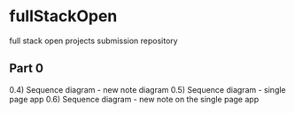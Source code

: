 # fullStackOpen

full stack open projects submission repository

  Part 0 
------------
0.4)  Sequence diagram - new note diagram 
0.5)  Sequence diagram - single page app
0.6) Sequence diagram - new note on the single page app
